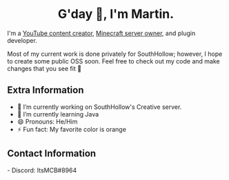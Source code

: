 <h1 align="center">G'day 👋, I'm Martin.</h1>

I'm a <a href="https://www.youtube.com/ItsMCBHere" target="blank">YouTube content creator</a>, <a href="https://southhollow.net/" target="blank">Minecraft server owner</a>, and plugin developer.

Most of my current work is done privately for SouthHollow; however, I hope to create some public OSS soon. Feel free to check out my code and make changes that you see fit 🙂

<h2>Extra Information</h2>

- 🔭 I’m currently working on SouthHollow's Creative server.
- 🌱 I’m currently learning Java
- 😄 Pronouns: He/Him
- ⚡ Fun fact: My favorite color is orange


<h2>Contact Information</h2>
- Discord: ItsMCB#8964
